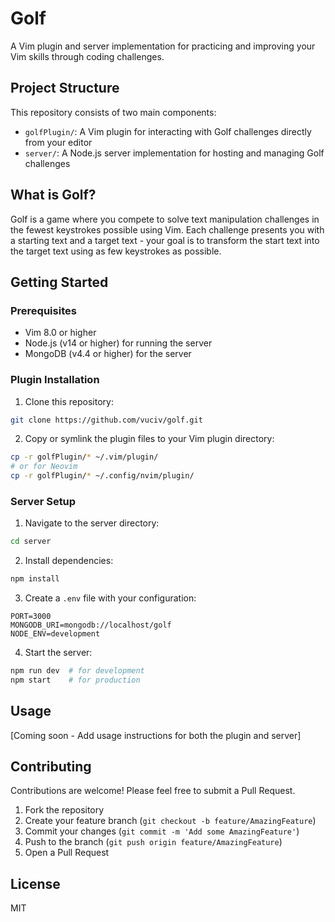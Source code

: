 # Golf

A Vim plugin and server implementation for practicing and improving your Vim skills through coding challenges.

## Project Structure

This repository consists of two main components:

- `golfPlugin/`: A Vim plugin for interacting with Golf challenges directly from your editor
- `server/`: A Node.js server implementation for hosting and managing Golf challenges

## What is Golf?

Golf is a game where you compete to solve text manipulation challenges in the fewest keystrokes possible using Vim. Each challenge presents you with a starting text and a target text - your goal is to transform the start text into the target text using as few keystrokes as possible.

## Getting Started

### Prerequisites

- Vim 8.0 or higher
- Node.js (v14 or higher) for running the server
- MongoDB (v4.4 or higher) for the server

### Plugin Installation

1. Clone this repository:
```bash
git clone https://github.com/vuciv/golf.git
```

2. Copy or symlink the plugin files to your Vim plugin directory:
```bash
cp -r golfPlugin/* ~/.vim/plugin/
# or for Neovim
cp -r golfPlugin/* ~/.config/nvim/plugin/
```

### Server Setup

1. Navigate to the server directory:
```bash
cd server
```

2. Install dependencies:
```bash
npm install
```

3. Create a `.env` file with your configuration:
```env
PORT=3000
MONGODB_URI=mongodb://localhost/golf
NODE_ENV=development
```

4. Start the server:
```bash
npm run dev  # for development
npm start    # for production
```

## Usage

[Coming soon - Add usage instructions for both the plugin and server]

## Contributing

Contributions are welcome! Please feel free to submit a Pull Request.

1. Fork the repository
2. Create your feature branch (`git checkout -b feature/AmazingFeature`)
3. Commit your changes (`git commit -m 'Add some AmazingFeature'`)
4. Push to the branch (`git push origin feature/AmazingFeature`)
5. Open a Pull Request

## License

MIT 